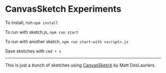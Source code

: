 # CanvasSketch Experiments

To install, run `npm install`

To run with sketch.js, `npm run start`

To run with another sketch, `npm run start-with <script>.js`

Save sketches with `cmd + s` 

---

This is just a bunch of sketches using [CanvasSketch](https://github.com/mattdesl/canvas-sketch) by Matt DesLauriers. 